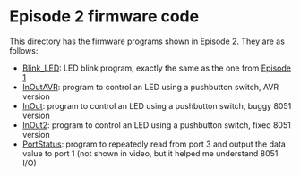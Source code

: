 # Episode 2 firmware code

This directory has the firmware programs shown in Episode 2.  They are as follows:

* [Blink\_LED](Blink_LED): LED blink program, exactly the same as the one from [Episode 1](../../Episode1)
* [InOutAVR](InOutAVR): program to control an LED using a pushbutton switch, AVR version
* [InOut](InOut): program to control an LED using a pushbutton switch, buggy 8051 version
* [InOut2](InOut2): program to control an LED using a pushbutton switch, fixed 8051 version
* [PortStatus](PortStatus): program to repeatedly read from port 3 and output the data value to port 1 (not shown in video, but it helped me understand 8051 I/O)
